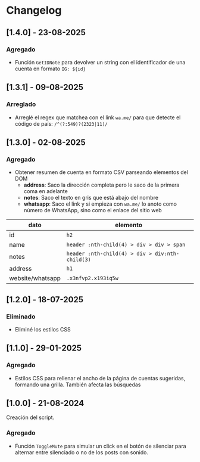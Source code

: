 # Changelog

## [1.4.0] - 23-08-2025

### Agregado

- Función `GetIDNote` para devolver un string con el identificador de una cuenta en formato `IG: ${id}`

## [1.3.1] - 09-08-2025

### Arreglado

- Arreglé el regex que matchea con el link `wa.me/` para que detecte el código de país:
  `/^(?:549)?(2323|11)/`

## [1.3.0] - 02-08-2025

### Agregado

- Obtener resumen de cuenta en formato CSV parseando elementos del DOM
  - **address**: Saco la dirección completa pero le saco de la primera coma en adelante
  - **notes**: Saco el texto en gris que está abajo del nombre
  - **whatsapp**: Saco el link y si empieza con `wa.me/` lo anoto como número de WhatsApp, sino como
    el enlace del sitio web

| dato             | elemento                                        |
| ---------------- | ----------------------------------------------- |
| id               | `h2`                                            |
| name             | `header :nth-child(4) > div > div > span`       |
| notes            | `header :nth-child(4) > div > div:nth-child(3)` |
| address          | `h1`                                            |
| website/whatsapp | `.x3nfvp2.x193iq5w`                             |

## [1.2.0] - 18-07-2025

### Eliminado

- Eliminé los estilos CSS

## [1.1.0] - 29-01-2025

### Agregado

- Estilos CSS para rellenar el ancho de la página de cuentas sugeridas, formando una grilla.
  También afecta las búsquedas

## [1.0.0] - 21-08-2024

Creación del script.

### Agregado

- Función `ToggleMute` para simular un click en el botón de silenciar para alternar entre silenciado o no
  de los posts con sonido.
